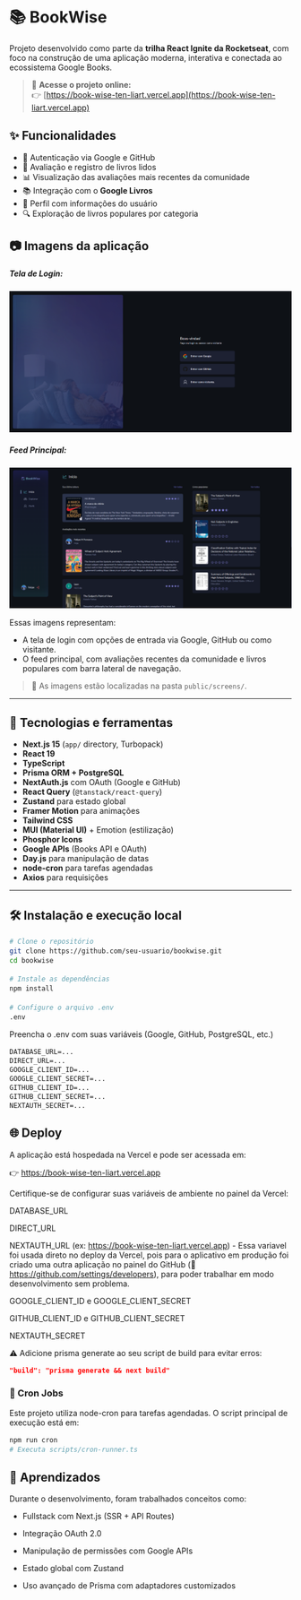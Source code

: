 # 📚 BookWise

Projeto desenvolvido como parte da **trilha React Ignite da Rocketseat**, com foco na construção de uma aplicação moderna, interativa e conectada ao ecossistema Google Books.

> 🔗 **Acesse o projeto online:**  
> 👉 [https://book-wise-ten-liart.vercel.app](https://book-wise-ten-liart.vercel.app)


## ✨ Funcionalidades

- 🔐 Autenticação via Google e GitHub
- 📝 Avaliação e registro de livros lidos
- 📊 Visualização das avaliações mais recentes da comunidade
- 📚 Integração com o **Google Livros**
- 👤 Perfil com informações do usuário
- 🔍 Exploração de livros populares por categoria


## 📷 Imagens da aplicação

##### Tela de Login:
<img src='public/login.png' alt='Tela de Login' />


##### Feed Principal:
<img src='public/feed.png' alt='Tela de Login' />

Essas imagens representam:

- A tela de login com opções de entrada via Google, GitHub ou como visitante.
- O feed principal, com avaliações recentes da comunidade e livros populares com barra lateral de navegação.

> 📁 As imagens estão localizadas na pasta `public/screens/`.
---

## 🚀 Tecnologias e ferramentas

- **Next.js 15** (`app/` directory, Turbopack)
- **React 19**
- **TypeScript**
- **Prisma ORM + PostgreSQL**
- **NextAuth.js** com OAuth (Google e GitHub)
- **React Query** (`@tanstack/react-query`)
- **Zustand** para estado global
- **Framer Motion** para animações
- **Tailwind CSS**
- **MUI (Material UI)** + Emotion (estilização)
- **Phosphor Icons**
- **Google APIs** (Books API e OAuth)
- **Day.js** para manipulação de datas
- **node-cron** para tarefas agendadas
- **Axios** para requisições

---

## 🛠 Instalação e execução local

```bash
# Clone o repositório
git clone https://github.com/seu-usuario/bookwise.git
cd bookwise

# Instale as dependências
npm install

# Configure o arquivo .env
.env
```

Preencha o .env com suas variáveis (Google, GitHub, PostgreSQL, etc.)
```env
DATABASE_URL=...
DIRECT_URL=...
GOOGLE_CLIENT_ID=...
GOOGLE_CLIENT_SECRET=...
GITHUB_CLIENT_ID=...
GITHUB_CLIENT_SECRET=...
NEXTAUTH_SECRET=...

```

## 🌐 Deploy

A aplicação está hospedada na Vercel e pode ser acessada em:

👉 https://book-wise-ten-liart.vercel.app

Certifique-se de configurar suas variáveis de ambiente no painel da Vercel:

DATABASE_URL

DIRECT_URL

NEXTAUTH_URL (ex: https://book-wise-ten-liart.vercel.app) - Essa variavel foi usada direto no deploy da Vercel, pois para o aplicativo em produção foi criado uma outra aplicação no painel do GitHub (🔗 https://github.com/settings/developers), para poder trabalhar em modo desenvolvimento sem problema.

GOOGLE_CLIENT_ID e GOOGLE_CLIENT_SECRET

GITHUB_CLIENT_ID e GITHUB_CLIENT_SECRET

NEXTAUTH_SECRET

⚠️ Adicione prisma generate ao seu script de build para evitar erros:

```json
"build": "prisma generate && next build"
```

### 📅 Cron Jobs


Este projeto utiliza node-cron para tarefas agendadas. O script principal de execução está em:

```bash
npm run cron
# Executa scripts/cron-runner.ts
```

## 🧠 Aprendizados

Durante o desenvolvimento, foram trabalhados conceitos como:

* Fullstack com Next.js (SSR + API Routes)

* Integração OAuth 2.0

* Manipulação de permissões com Google APIs

* Estado global com Zustand

* Uso avançado de Prisma com adaptadores customizados
